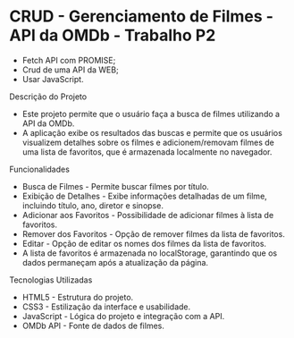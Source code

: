 # CRUD - Gerenciamento de Filmes - API da OMDb - Trabalho P2

-  Fetch API com PROMISE;
- Crud de uma API da WEB;
- Usar JavaScript.

Descrição do Projeto
- Este projeto permite que o usuário faça a busca de filmes utilizando a API da OMDb. 
- A aplicação exibe os resultados das buscas e permite que os usuários visualizem detalhes sobre os filmes e adicionem/removam filmes de uma lista de favoritos, que é armazenada localmente no navegador.

Funcionalidades
- Busca de Filmes - Permite buscar filmes por título.
- Exibição de Detalhes -  Exibe informações detalhadas de um filme, incluindo título, ano, diretor e sinopse.
- Adicionar aos Favoritos -  Possibilidade de adicionar filmes à lista de favoritos.
- Remover dos Favoritos -  Opção de remover filmes da lista de favoritos.
- Editar -  Opção de editar os nomes dos filmes da lista de favoritos.
- A lista de favoritos é armazenada no localStorage, garantindo que os dados permaneçam após a atualização da página.

Tecnologias Utilizadas
- HTML5 -  Estrutura do projeto.
- CSS3 -  Estilização da interface e usabilidade.
- JavaScript -  Lógica do projeto e integração com a API.
- OMDb API -  Fonte de dados de filmes.

